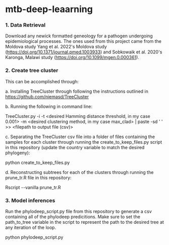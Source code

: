 # mtb-deep-leaarning

### 1. Data Retrieval

Download any newick formatted geneology for a pathogen undergoing epidemiological processes. The ones used from this project came from the Moldova study Yang et al. 2022's Moldova study (https://doi.org/10.1371/journal.pmed.1003933) and Sobkowaik et al. 2020's Karonga, Malawi study (https://doi.org/10.1099/mgen.0.000361).

### 2. Create tree cluster

This can be accomplished through:

a. Installing TreeCluster through following the instructions outlined in https://github.com/niemasd/TreeCluster

b. Running the following in command line:

TreeCluster.py -i <filepath to phylogenetic tree> -t <desired Hamming distance threshold, in my case 0.001> -m <desired clustering method, in my case max_clad> | paste -sd ' ' >> <filepath to output file (csv)>

c. Separating the TreeCluster csv file into a folder of files containing the samples for each cluster through running the create_to_keep_files.py script in this repository (update the country variable to match the desired phylogeny):

python create_to_keep_files.py

d. Reconstructing subtrees for each of the clusters through running the prune_tr.R file in this repository:

Rscript --vanilla prune_tr.R <filepath to the origincal phylogenetic tree> <path to one of the files outputted in step c>

### 3. Model inferences

Run the phylodeep_script.py file from this repository to generate a csv containing all of the phylodeep predicitions. Make sure to set the path_to_tree variable in the script to represent the path to the desired tree at any iteration of the loop.

python phylodeep_script.py
